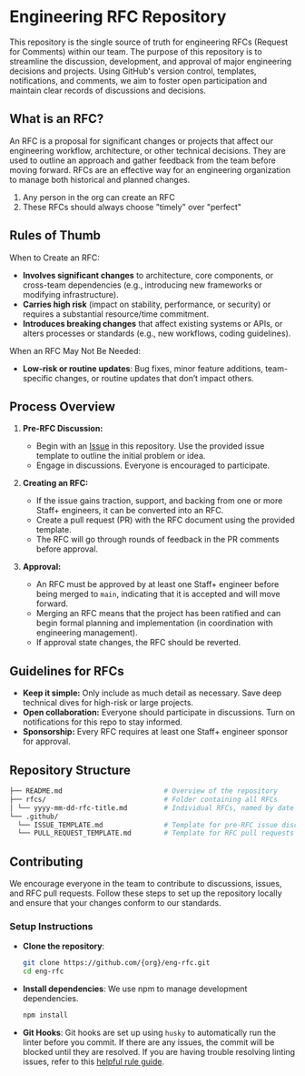 # Engineering RFC Repository

This repository is the single source of truth for engineering RFCs (Request for Comments) within our team. The purpose of this repository is to streamline the discussion, development, and approval of major engineering decisions and projects. Using GitHub's version control, templates, notifications, and comments, we aim to foster open participation and maintain clear records of discussions and decisions.

## What is an RFC?

An RFC is a proposal for significant changes or projects that affect our engineering workflow, architecture, or other technical decisions. They are used to outline an approach and gather feedback from the team before moving forward. RFCs are an effective way for an engineering organization to manage both historical and planned changes.

1. Any person in the org can create an RFC
2. These RFCs should always choose "timely" over "perfect"

## Rules of Thumb

When to Create an RFC:

- **Involves significant changes** to architecture, core components, or cross-team dependencies (e.g., introducing new frameworks or modifying infrastructure).
- **Carries high risk** (impact on stability, performance, or security) or requires a substantial resource/time commitment.
- **Introduces breaking changes** that affect existing systems or APIs, or alters processes or standards (e.g., new workflows, coding guidelines).

When an RFC May Not Be Needed:

- **Low-risk or routine updates**: Bug fixes, minor feature additions, team-specific changes, or routine updates that don’t impact others.

## Process Overview

1. **Pre-RFC Discussion:**
   - Begin with an [Issue](https://github.com/{org}/eng-rfc/issues) in this repository. Use the provided issue template to outline the initial problem or idea.
   - Engage in discussions. Everyone is encouraged to participate.

2. **Creating an RFC:**
   - If the issue gains traction, support, and backing from one or more Staff+ engineers, it can be converted into an RFC.
   - Create a pull request (PR) with the RFC document using the provided template.
   - The RFC will go through rounds of feedback in the PR comments before approval.

3. **Approval:**
   - An RFC must be approved by at least one Staff+ engineer before being merged to `main`, indicating that it is accepted and will move forward.
   - Merging an RFC means that the project has been ratified and can begin formal planning and implementation (in coordination with engineering management).
   - If approval state changes, the RFC should be reverted.

## Guidelines for RFCs

- **Keep it simple:** Only include as much detail as necessary. Save deep technical dives for high-risk or large projects.
- **Open collaboration:** Everyone should participate in discussions. Turn on notifications for this repo to stay informed.
- **Sponsorship:** Every RFC requires at least one Staff+ engineer sponsor for approval.
  
## Repository Structure

```bash
├── README.md                         # Overview of the repository 
├── rfcs/                             # Folder containing all RFCs 
│ └── yyyy-mm-dd-rfc-title.md         # Individual RFCs, named by date and short title 
└── .github/ 
  └── ISSUE_TEMPLATE.md               # Template for pre-RFC issue discussion 
  └── PULL_REQUEST_TEMPLATE.md        # Template for RFC pull requests
```

## Contributing

We encourage everyone in the team to contribute to discussions, issues, and RFC pull requests. Follow these steps to set up the repository locally and ensure that your changes conform to our standards.

### Setup Instructions

- **Clone the repository**:

   ```bash
   git clone https://github.com/{org}/eng-rfc.git
   cd eng-rfc
   ```

- **Install dependencies**: We use npm to manage development dependencies.

  ```bash
  npm install
  ```

- **Git Hooks**: Git hooks are set up using `husky` to automatically run the linter before you commit. If there are any issues, the commit will be blocked until they are resolved. If you are having trouble resolving linting issues, refer to this [helpful rule guide](https://xiangxing98.github.io/Markdownlint_Rules.html).
